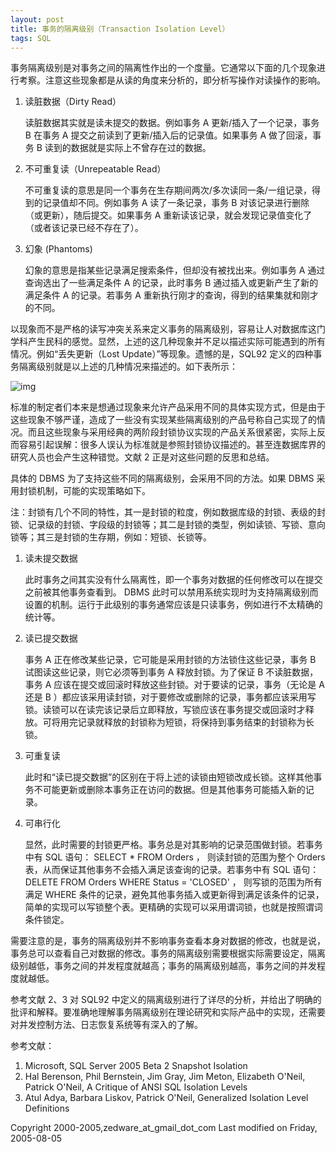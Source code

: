 ```yaml
---
layout: post
title: 事务的隔离级别（Transaction Isolation Level）
tags: SQL
---
```


事务隔离级别是对事务之间的隔离性作出的一个度量。它通常以下面的几个现象进行考察。注意这些现象都是从读的角度来分析的，即分析写操作对读操作的影响。

1. 读脏数据（Dirty Read）

   读脏数据其实就是读未提交的数据。例如事务 A 更新/插入了一个记录，事务 B 在事务 A 提交之前读到了更新/插入后的记录值。如果事务 A 做了回滚，事务 B 读到的数据就是实际上不曾存在过的数据。

1. 不可重复读（Unrepeatable Read）

   不可重复读的意思是同一个事务在生存期间两次/多次读同一条/一组记录，得到的记录值却不同。例如事务 A 读了一条记录，事务 B 对该记录进行删除（或更新），随后提交。如果事务 A 重新读该记录，就会发现记录值变化了（或者该记录已经不存在了）。

1. 幻象 (Phantoms)

   幻象的意思是指某些记录满足搜索条件，但却没有被找出来。例如事务 A 通过查询选出了一些满足条件 A 的记录，此时事务 B 通过插入或更新产生了新的满足条件 A 的记录。若事务 A 重新执行刚才的查询，得到的结果集就和刚才的不同。


以现象而不是严格的读写冲突关系来定义事务的隔离级别，容易让人对数据库这门学科产生民科的感觉。显然，上述的这几种现象并不足以描述实际可能遇到的所有情况。例如“丢失更新（Lost Update）”等现象。遗憾的是，SQL92 定义的四种事务隔离级别就是以上述的几种情况来描述的。如下表所示：

![img](/images/sql-isolation-level.png "isolation-level")

标准的制定者们本来是想通过现象来允许产品采用不同的具体实现方式，但是由于这些现象不够严谨，造成了一些没有实现某些隔离级别的产品号称自己实现了的情况。而且这些现象与采用经典的两阶段封锁协议实现的产品关系很紧密，实际上反而容易引起误解：很多人误认为标准就是参照封锁协议描述的。甚至连数据库界的研究人员也会产生这种错觉。文献 2 正是对这些问题的反思和总结。

具体的 DBMS 为了支持这些不同的隔离级别，会采用不同的方法。如果 DBMS 采用封锁机制，可能的实现策略如下。

注：封锁有几个不同的特性，其一是封锁的粒度，例如数据库级的封锁、表级的封锁、记录级的封锁、字段级的封锁等；其二是封锁的类型，例如读锁、写锁、意向锁等；其三是封锁的生存期，例如：短锁、长锁等。

1. 读未提交数据

   此时事务之间其实没有什么隔离性，即一个事务对数据的任何修改可以在提交之前被其他事务查看到。 DBMS 此时可以禁用系统实现时为支持隔离级别而设置的机制。运行于此级别的事务通常应该是只读事务，例如进行不太精确的统计等。

1. 读已提交数据

   事务 A 正在修改某些记录，它可能是采用封锁的方法锁住这些记录，事务 B 试图读这些记录，则它必须等到事务 A 释放封锁。为了保证 B 不读脏数据，事务 A 应该在提交或回滚时释放这些封锁。对于要读的记录，事务（无论是 A 还是 B ）都应该采用读封锁，对于要修改或删除的记录，事务都应该采用写锁。读锁可以在读完该记录后立即释放，写锁应该在事务提交或回滚时才释放。可将用完记录就释放的封锁称为短锁，将保持到事务结束的封锁称为长锁。

1. 可重复读

   此时和“读已提交数据”的区别在于将上述的读锁由短锁改成长锁。这样其他事务不可能更新或删除本事务正在访问的数据。但是其他事务可能插入新的记录。

1. 可串行化

   显然，此时需要的封锁更严格。事务总是对其影响的记录范围做封锁。若事务中有 SQL 语句： SELECT * FROM Orders ， 则读封锁的范围为整个 Orders 表，从而保证其他事务不会插入满足该查询的记录。若事务中有 SQL 语句： DELETE FROM Orders WHERE Status = 'CLOSED' ， 则写锁的范围为所有满足 WHERE 条件的记录，避免其他事务插入或更新得到满足该条件的记录，简单的实现可以写锁整个表。更精确的实现可以采用谓词锁，也就是按照谓词条件锁定。


需要注意的是，事务的隔离级别并不影响事务查看本身对数据的修改，也就是说，事务总可以查看自己对数据的修改。事务的隔离级别需要根据实际需要设定，隔离级别越低，事务之间的并发程度就越高；事务的隔离级别越高，事务之间的并发程度就越低。

参考文献 2、3 对 SQL92 中定义的隔离级别进行了详尽的分析，并给出了明确的批评和解释。要准确地理解事务隔离级别在理论研究和实际产品中的实现，还需要对并发控制方法、日志恢复系统等有深入的了解。

参考文献：

1. Microsoft, SQL Server 2005 Beta 2 Snapshot Isolation 
2. Hal Berenson, Phil Bernstein, Jim Gray, Jim Meton, Elizabeth O'Neil, Patrick O'Neil, A Critique of ANSI SQL Isolation Levels 
3. Atul Adya, Barbara Liskov, Patrick O'Neil, Generalized Isolation Level Definitions

Copyright 2000-2005,zedware_at_gmail_dot_com
Last modified on Friday, 2005-08-05

